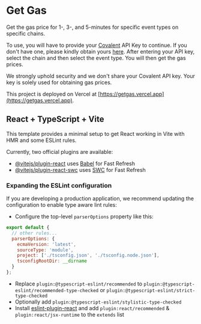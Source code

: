 # Get Gas

Get the gas price for 1-, 3-, and 5-minutes for specific event types on specific chains.

To use, you will have to provide your [Covalent](https://covalenthq.com) API Key to continue. If you don't have one, please kindly obtain yours [here](https://www.covalenthq.com/platform/auth/register/). After entering your API key, select the chain and then select the event type. You will then get the gas prices.

We strongly uphold security and we don't share your Covalent API key. Your key is solely used for obtaining gas prices.

This project is deployed on Vercel at [https://getgas.vercel.app](https://getgas.vercel.app).

## React + TypeScript + Vite

This template provides a minimal setup to get React working in Vite with HMR and some ESLint rules.

Currently, two official plugins are available:

- [@vitejs/plugin-react](https://github.com/vitejs/vite-plugin-react/blob/main/packages/plugin-react/README.md) uses [Babel](https://babeljs.io/) for Fast Refresh
- [@vitejs/plugin-react-swc](https://github.com/vitejs/vite-plugin-react-swc) uses [SWC](https://swc.rs/) for Fast Refresh

### Expanding the ESLint configuration

If you are developing a production application, we recommend updating the configuration to enable type aware lint rules:

- Configure the top-level `parserOptions` property like this:

```js
export default {
  // other rules...
  parserOptions: {
    ecmaVersion: 'latest',
    sourceType: 'module',
    project: ['./tsconfig.json', './tsconfig.node.json'],
    tsconfigRootDir: __dirname
  }
};
```

- Replace `plugin:@typescript-eslint/recommended` to `plugin:@typescript-eslint/recommended-type-checked` or `plugin:@typescript-eslint/strict-type-checked`
- Optionally add `plugin:@typescript-eslint/stylistic-type-checked`
- Install [eslint-plugin-react](https://github.com/jsx-eslint/eslint-plugin-react) and add `plugin:react/recommended` & `plugin:react/jsx-runtime` to the `extends` list

